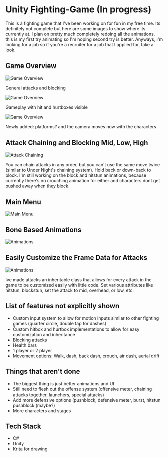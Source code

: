 # Unity Fighting-Game (In progress)

This is a fighting game that I've been working on for fun in my free time. Its definitely not complete but here are some images to show where its currently at. I plan on pretty much completely redoing all the animations, this is my first try animating so I'm hoping second try is better. Anyways, I'm looking for a job so if you're a recruiter for a job that I applied for, take a look. 



## Game Overview
![Game Overview](https://media.giphy.com/media/IHRSaNCOnim1cp5eY2/giphy.gif)

General attacks and blocking

![Game Overview](https://media.giphy.com/media/w0Zu1OMDNl8LjjvHUZ/giphy.gif)

Gameplay with hit and hurtboxes visible

![Game Overview](https://media.giphy.com/media/3FwVQJ8Srudsk8jFWp/giphy.gif)

Newly added: platforms? and the camera moves now with the characters

## Attack Chaining and Blocking Mid, Low, High
![Attack Chaining](https://media.giphy.com/media/eNnVygjtRF5vV6KqCS/giphy.gif)

You can chain attacks in any order, but you can't use the same move twice (similar to Under Night's chaining system). Hold back or down-back to block. I'm still working on the block and hitstun animations, because currently there's no crouching animation for either and characters dont get pushed away when they block.

## Main Menu
![Main Menu](https://media.giphy.com/media/dZIe04gejQrGL2ReAb/giphy.gif)

## Bone Based Animations
![Animations](https://media.giphy.com/media/XLr7J1y5WkoejXCF7a/giphy.gif)


## Easily Customize the Frame Data for Attacks
![Animations](https://media.giphy.com/media/XRlhIb6RHaASuKBUMV/giphy.gif)

Ive made attacks an inheritable class that allows for every attack in the game to be customized easily with little code. Set various attributes like hitstun, blockstun, set the attack to mid, overhead, or low, etc.

## List of features not explicitly shown
- Custom input system to allow for motion inputs similar to other fighting games (quarter circle, double tap for dashes)
- Custom hitbox and hurtbox implementations to allow for easy customization and inheritance
- Blocking attacks
- Health bars
- 1 player or 2 player
- Movement options: Walk, dash, back dash, crouch, air dash, aerial drift

## Things that aren't done
- The biggest thing is just better animations and UI
- Still need to flesh out the offense system (offensive meter, chaining attacks together, launchers, special attacks)
- Add more defensive options (pushblock, defensive meter, burst, hitstun pushblock (maybe?)
- More characters and stages

## Tech Stack
- C#
- Unity
- Krita for drawing
